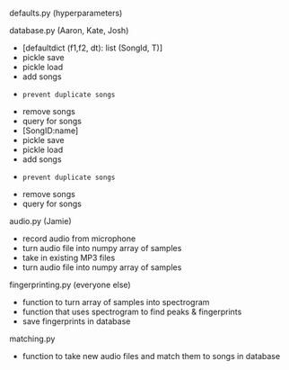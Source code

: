 defaults.py (hyperparameters) 

database.py (Aaron, Kate, Josh)
  - [defaultdict (f1,f2, dt): list (SongId, T)]
  -   pickle save
  -   pickle load
  -   add songs
  -     prevent duplicate songs
  -   remove songs
  -   query for songs
  - [SongID:name]
  -   pickle save
  -   pickle load
  -   add songs
  -     prevent duplicate songs
  -   remove songs
  -   query for songs

audio.py (Jamie)
  - record audio from microphone
  -   turn audio file into numpy array of samples
  - take in existing MP3 files
  -   turn audio file into numpy array of samples

fingerprinting.py (everyone else)
  - function to turn array of samples into spectrogram
  - function that uses spectrogram to find peaks & fingerprints
  -   save fingerprints in database
 
 matching.py
  - function to take new audio files and match them to songs in database
  
